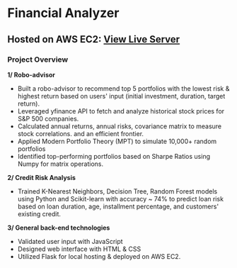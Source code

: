 # Financial Analyzer

## Hosted on AWS EC2: [View Live Server](http://3.135.214.34:5000/)<br>

### Project Overview
<b>1/ Robo-advisor</b><br>
- Built a robo-advisor to recommend top 5 portfolios with the lowest risk & highest return based on users' input (initial investment, duration, target return).<br>
- Leveraged yfinance API to fetch and analyze historical stock prices for S&P 500 companies.<br>
- Calculated annual returns, annual risks, covariance matrix to measure stock correlations. and an efficient frontier.<br>
- Applied Modern Portfolio Theory (MPT) to simulate 10,000+ random portfolios<br>
- Identified top-performing portfolios based on Sharpe Ratios using Numpy for matrix operations.<br>

<b>2/ Credit Risk Analysis</b><br>
- Trained K-Nearest Neighbors, Decision Tree, Random Forest models using Python and Scikit-learn with accuracy ~ 74% to predict loan risk based on loan duration, age, installment percentage, and customers' existing credit.<br>

<b>3/ General back-end technologies</b><br>
- Validated user input with JavaScript<br>
- Designed web interface with HTML & CSS<br>
- Utilized Flask for local hosting & deployed on AWS EC2.<br>

